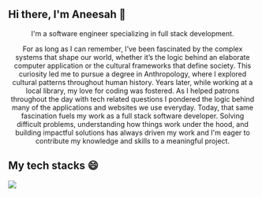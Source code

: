
## Hi there, I'm Aneesah 👋 

<p align="center">
  I'm a software engineer specializing in full stack development.
</p>

<p align="center">
For as long as I can remember, I’ve been fascinated by the complex systems that shape our world, whether it’s the logic behind an elaborate computer application or the cultural frameworks that define society. This curiosity led me to pursue a degree in Anthropology, where I explored cultural patterns throughout human history. Years later, while working at a local library, my love for coding was fostered. As I helped patrons throughout the day with tech related questions I pondered the logic behind many of the applications and websites we use everyday. Today, that same fascination fuels my work as a full stack software developer. Solving difficult problems, understanding how things work under the hood, and building impactful solutions has always driven my work and I'm eager to contribute my knowledge and skills to a meaningful project.
</p>

  ## My tech stacks 😄
  
  <a href="https://skillicons.dev">
    <img src="https://skillicons.dev/icons?i=vscode,github,html,css,js,mongodb,nodejs" />
  </a>




<!--
**aneesahislam/aneesahislam** is a ✨ _special_ ✨ repository because its `README.md` (this file) appears on your GitHub profile.

Here are some ideas to get you started:

- 🔭 I’m currently working on ...
- 🌱 I’m currently learning ...
- 👯 I’m looking to collaborate on ...
- 🤔 I’m looking for help with ...
- 💬 Ask me about ...
- 📫 How to reach me: ...
- 😄 Pronouns: ...
- ⚡ Fun fact: ...
-->
